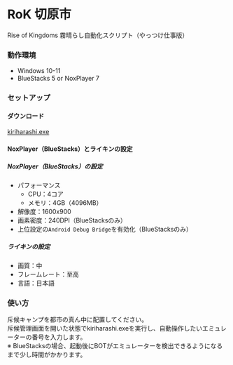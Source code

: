 # RoK 切原市

Rise of Kingdoms 霧晴らし自動化スクリプト（やっつけ仕事版）

### 動作環境

- Windows 10-11
- BlueStacks 5 or NoxPlayer 7

### セットアップ

#### ダウンロード

[kiriharashi.exe](https://github.com/iwbc/rok-kiriharashi/releases/download/1.0.0/kiriharashi.exe)

#### NoxPlayer（BlueStacks）とライキンの設定

##### NoxPlayer（BlueStacks）の設定

- パフォーマンス
  - CPU：4コア
  - メモリ：4GB（4096MB）
- 解像度：1600x900
- 画素密度：240DPI（BlueStacksのみ）
- 上位設定の`Android Debug Bridge`を有効化（BlueStacksのみ）

##### ライキンの設定

- 画質：中
- フレームレート：至高
- 言語：日本語

### 使い方

斥候キャンプを都市の真ん中に配置してください。  
斥候管理画面を開いた状態でkiriharashi.exeを実行し、自動操作したいエミュレーターの番号を入力します。  
※ BlueStacksの場合、起動後にBOTがエミュレーターを検出できるようになるまで少し時間がかかります。

